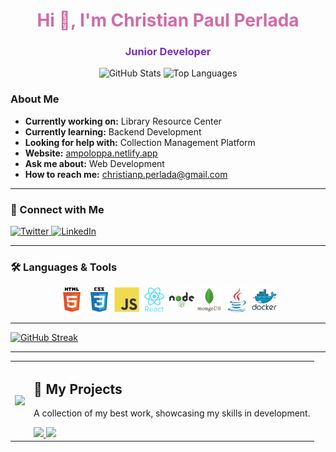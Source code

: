 <h1 align="center" style="color: #D16BA5;">Hi 👋, I'm Christian Paul Perlada</h1>
<h3 align="center" style="color: #7B2CBF;">Junior Developer</h3>

<p align="center">
  <img src="https://github-readme-stats-sigma-five.vercel.app/api?username=ampolperlada&show_icons=true&theme=radical&cache_seconds=86400" alt="GitHub Stats" width="50%"/>
  <img src="https://github-readme-stats-sigma-five.vercel.app/api/top-langs?username=ampolperlada&show_icons=true&layout=compact&theme=radical" alt="Top Languages" width="42%"/>
</p>

### About Me
- **Currently working on:** Library Resource Center
- **Currently learning:** Backend Development
- **Looking for help with:** Collection Management Platform
- **Website:** [ampoloppa.netlify.app](https://ampoloppa.netlify.app)
- **Ask me about:** Web Development
- **How to reach me:** christianp.perlada@gmail.com

---

### 📲 Connect with Me
<p align="left">
  <a href="https://twitter.com/doggo" target="_blank">
    <img src="https://raw.githubusercontent.com/rahuldkjain/github-profile-readme-generator/master/src/images/icons/Social/twitter.svg" alt="Twitter" height="30" width="40"/>
  </a>
  <a href="https://linkedin.com/in/christian-paul-perlada" target="_blank">
    <img src="https://raw.githubusercontent.com/rahuldkjain/github-profile-readme-generator/master/src/images/icons/Social/linked-in-alt.svg" alt="LinkedIn" height="30" width="40"/>
  </a>
</p>

---

### 🛠️ Languages & Tools
<p align="center">
  <img src="https://raw.githubusercontent.com/devicons/devicon/master/icons/html5/html5-original-wordmark.svg" alt="HTML5" width="40" height="40"/>
  <img src="https://raw.githubusercontent.com/devicons/devicon/master/icons/css3/css3-original-wordmark.svg" alt="CSS3" width="40" height="40"/>
  <img src="https://raw.githubusercontent.com/devicons/devicon/master/icons/javascript/javascript-original.svg" alt="JavaScript" width="40" height="40"/>
  <img src="https://raw.githubusercontent.com/devicons/devicon/master/icons/react/react-original-wordmark.svg" alt="React" width="40" height="40"/>
  <img src="https://raw.githubusercontent.com/devicons/devicon/master/icons/nodejs/nodejs-original-wordmark.svg" alt="Node.js" width="40" height="40"/>
  <img src="https://raw.githubusercontent.com/devicons/devicon/master/icons/mongodb/mongodb-original-wordmark.svg" alt="MongoDB" width="40" height="40"/>
  <img src="https://raw.githubusercontent.com/devicons/devicon/master/icons/java/java-original.svg" alt="Java" width="40" height="40"/>
  <img src="https://raw.githubusercontent.com/devicons/devicon/master/icons/docker/docker-original-wordmark.svg" alt="Docker" width="40" height="40"/>
</p>

---
[![GitHub Streak](https://github-readme-streak-stats-six-rho-30.vercel.app?user=ampolperlada&theme=radical)](https://git.io/streak-stats)

---
<table>
  <tr>
    <td>
      <img src="https://i.ibb.co/1fscVPX6/giphy.gif" width="250px">
    </td>
    <td>
      <h2>🚀 My Projects</h2>
      <p>A collection of my best work, showcasing my skills in development.</p>
      <a href="https://github.com/ampolperlada/music-genre-api">
        <img src="https://github-readme-stats-sigma-five.vercel.app/api/pin/?username=ampolperlada&repo=music-genre-api&theme=radical">
      </a>
      <a href="https://github.com/ampolperlada/authentication-sys">
        <img src="https://github-readme-stats-sigma-five.vercel.app/api/pin/?username=ampolperlada&repo=authentication-sys&theme=radical">
      </a>
    </td>
  </tr>
</table>
